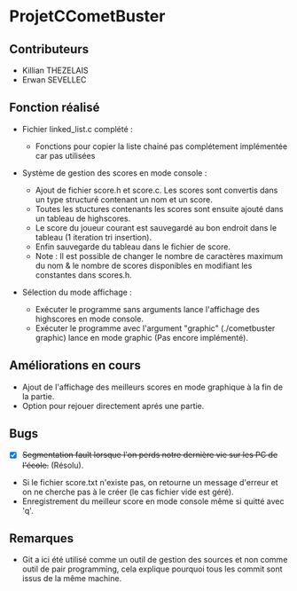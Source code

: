 # ProjetCCometBuster

## Contributeurs

- Killian THEZELAIS
- Erwan SEVELLEC

## Fonction réalisé

- Fichier linked_list.c complété :
  - Fonctions pour copier la liste chainé pas complétement implémentée car pas utilisées

- Système de gestion des scores en mode console :
  - Ajout de fichier score.h et score.c. Les scores sont convertis dans un type structuré contenant un nom et un score.
  - Toutes les stuctures contenants les scores sont ensuite ajouté dans un tableau de highscores.
  - Le score du joueur courant est sauvegardé au bon endroit dans le tableau (1 iteration tri insertion).
  - Enfin sauvegarde du tableau dans le fichier de score.
  - Note : Il est possible de changer le nombre de caractères maximum du nom & le nombre de scores disponibles en modifiant les constantes dans scores.h.
- Sélection du mode affichage :
  - Exécuter le programme sans arguments lance l'affichage des highscores en mode console.
  - Exécuter le programme avec l'argument "graphic" (./cometbuster graphic) lance en mode graphic (Pas encore implémenté).

## Améliorations en cours

- Ajout de l'affichage des meilleurs scores en mode graphique à la fin de la partie.
- Option pour rejouer directement aprés une partie.

## Bugs

- [x] ~~Segmentation fault lorsque l'on perds notre dernière vie sur les PC de l'école.~~ (Résolu).
- Si le fichier score.txt n'existe pas, on retourne un message d'erreur et on ne cherche pas à le créer (le cas fichier vide est géré).
- Enregistrement du meilleur score en mode console même si quitté avec 'q'.

## Remarques

- Git a ici été utilisé comme un outil de gestion des sources et non comme outil de pair programming, cela explique pourquoi tous les commit sont issus de la même machine.